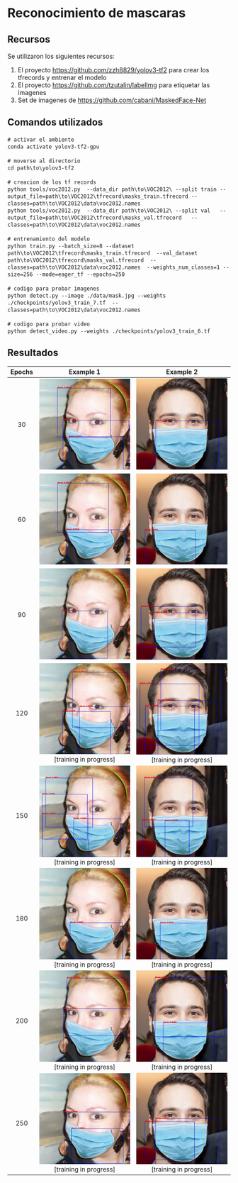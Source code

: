 # Reconocimiento de mascaras

## Recursos

Se utilizaron los siguientes recursos:

1. El proyecto https://github.com/zzh8829/yolov3-tf2 para crear los tfrecords y entrenar el modelo
2. El proyecto https://github.com/tzutalin/labelImg para etiquetar las imagenes
3. Set de imagenes de https://github.com/cabani/MaskedFace-Net

## Comandos utilizados

``` 
# activar el ambiente
conda activate yolov3-tf2-gpu

# moverse al directorio
cd path\to\yolov3-tf2

# creacion de los tf records
python tools/voc2012.py  --data_dir path\to\VOC2012\ --split train --output_file=path\to\VOC2012\tfrecord\masks_train.tfrecord --classes=path\to\VOC2012\data\voc2012.names 
python tools/voc2012.py  --data_dir path\to\VOC2012\ --split val   --output_file=path\to\VOC2012\tfrecord\masks_val.tfrecord   --classes=path\to\VOC2012\data\voc2012.names 

# entrenamiento del modelo
python train.py --batch_size=8 --dataset path\to\VOC2012\tfrecord\masks_train.tfrecord  --val_dataset path\to\VOC2012\tfrecord\masks_val.tfrecord  --classes=path\to\VOC2012\data\voc2012.names  --weights_num_classes=1 --size=256 --mode=eager_tf --epochs=250

# codigo para probar imagenes
python detect.py --image ./data/mask.jpg --weights ./checkpoints/yolov3_train_7.tf  --classes=path\to\VOC2012\data\voc2012.names

# codigo para probar video
python detect_video.py --weights ./checkpoints/yolov3_train_6.tf
```

## Resultados

| Epochs |                          Example 1                           |                          Example 2                           |
| :----: | :----------------------------------------------------------: | :----------------------------------------------------------: |
|   30   | ![output30](https://github.com/juanjosesanchez/masks-recgonition/blob/main/examples/output30.jpg) | ![output30](https://github.com/juanjosesanchez/masks-recgonition/blob/main/examples/output2-30.jpg) |
|   60   | ![output60](https://github.com/juanjosesanchez/masks-recgonition/blob/main/examples/output60.jpg) | ![output60](https://github.com/juanjosesanchez/masks-recgonition/blob/main/examples/output2-60.jpg) |
|   90   | ![output90](https://github.com/juanjosesanchez/masks-recgonition/blob/main/examples/output90.jpg) | ![output90](https://github.com/juanjosesanchez/masks-recgonition/blob/main/examples/output2-90.jpg) |
|  120   | ![output120](https://github.com/juanjosesanchez/masks-recgonition/blob/main/examples/output120.jpg)[training in progress] | ![output120](https://github.com/juanjosesanchez/masks-recgonition/blob/main/examples/output2-120.jpg) [training in progress] |
|  150   | ![output150](https://github.com/juanjosesanchez/masks-recgonition/blob/main/examples/output150.jpg)[training in progress] | ![output150](https://github.com/juanjosesanchez/masks-recgonition/blob/main/examples/output2-150.jpg) [training in progress] |
|  180   | ![output180](https://github.com/juanjosesanchez/masks-recgonition/blob/main/examples/output180.jpg)[training in progress] | ![output180](https://github.com/juanjosesanchez/masks-recgonition/blob/main/examples/output2-180.jpg) [training in progress] |
|  200   | ![output200](https://github.com/juanjosesanchez/masks-recgonition/blob/main/examples/output200.jpg)[training in progress] | ![output200](https://github.com/juanjosesanchez/masks-recgonition/blob/main/examples/output2-200.jpg)[training in progress] |
|  250   | ![output250](https://github.com/juanjosesanchez/masks-recgonition/blob/main/examples/output250.jpg)[training in progress] | ![output250](https://github.com/juanjosesanchez/masks-recgonition/blob/main/examples/output2-250.jpg)[training in progress] |

